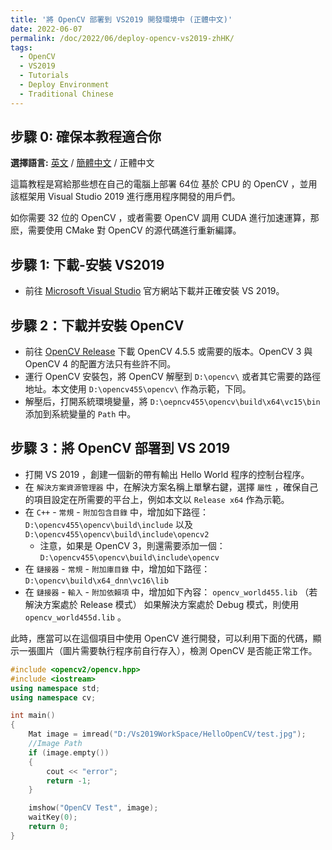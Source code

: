 ```yaml
---
title: '將 OpenCV 部署到 VS2019 開發環境中 (正體中文)'
date: 2022-06-07
permalink: /doc/2022/06/deploy-opencv-vs2019-zhHK/
tags:
  - OpenCV
  - VS2019
  - Tutorials
  - Deploy Environment
  - Traditional Chinese
---
```


## 步驟 0: 確保本教程適合你

**選擇語言:** [英文](https://marc0cheung.github.io/doc/2022/06/deploy-opencv-vs2019/) / [簡體中文](https://marc0cheung.github.io/doc/2022/06/deploy-opencv-vs2019-zhCN/) / 正體中文



這篇教程是寫給那些想在自己的電腦上部署 64位 基於 CPU 的 OpenCV ，並用該框架用 Visual Studio 2019 進行應用程序開發的用戶們。

如你需要 32 位的 OpenCV ，或者需要 OpenCV 調用 CUDA 進行加速運算，那麽，需要使用 CMake 對 OpenCV 的源代碼進行重新編譯。



## 步驟 1: 下載-安裝 VS2019

- 前往 [Microsoft Visual Studio](https://visualstudio.microsoft.com) 官方網站下載并正確安裝 VS 2019。



## 步驟 2：下載并安裝 OpenCV 

- 前往 [OpenCV Release](https://opencv.org/releases/) 下載 OpenCV 4.5.5 或需要的版本。OpenCV 3 與 OpenCV 4 的配置方法只有些許不同。
- 運行 OpenCV 安裝包，將 OpenCV 解壓到 `D:\opencv\` 或者其它需要的路徑地址。本文使用 `D:\opencv455\opencv\` 作為示範，下同。
- 解壓后，打開系統環境變量，將 `D:\oepncv455\opencv\build\x64\vc15\bin` 添加到系統變量的 `Path` 中。



## 步驟 3：將 OpenCV 部署到 VS 2019

- 打開 VS 2019 ，創建一個新的帶有輸出 Hello World 程序的控制台程序。
- 在 `解決方案資源管理器` 中，在解決方案名稱上單擊右鍵，選擇 `屬性` ，確保自己的項目設定在所需要的平台上，例如本文以 `Release x64` 作為示範。
- 在 `C++` - `常規` - `附加包含目錄` 中，增加如下路徑：`D:\opencv455\opencv\build\include`  以及
  `D:\opencv455\opencv\build\include\opencv2` 
  - 注意，如果是 OpenCV 3，則還需要添加一個：
    `D:\opencv455\opencv\build\include\opencv`
- 在 `鏈接器` - `常規` - `附加庫目錄` 中，增加如下路徑：
  `D:\opencv\build\x64_dnn\vc16\lib`
- 在 `鏈接器` - `輸入` - `附加依賴項` 中，增加如下內容：
  `opencv_world455.lib` （若解決方案處於 Release 模式）
  如果解決方案處於 Debug 模式，則使用 `opencv_world455d.lib` 。



此時，應當可以在這個項目中使用 OpenCV 進行開發，可以利用下面的代碼，顯示一張圖片（圖片需要執行程序前自行存入），檢測 OpenCV 是否能正常工作。

```c++
#include <opencv2/opencv.hpp>
#include <iostream>
using namespace std;
using namespace cv;

int main()
{
    Mat image = imread("D:/Vs2019WorkSpace/HelloOpenCV/test.jpg");  
    //Image Path
    if (image.empty())
    {
        cout << "error";
        return -1;
    }

    imshow("OpenCV Test", image);
    waitKey(0);
    return 0;
}
```



<br>

<br>
